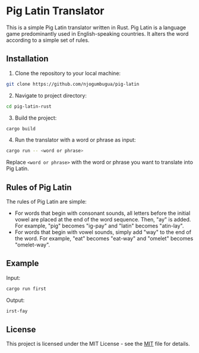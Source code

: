 # Pig Latin Translator
This is a simple Pig Latin translator written in Rust. Pig Latin is a language game predominantly used in English-speaking countries. It alters the word according to a simple set of rules.

## Installation

1. Clone the repository to your local machine:

```bash
git clone https://github.com/njogumbugua/pig-latin
```

2. Navigate to project directory:
```bash
cd pig-latin-rust
```

3. Build the project:
```bash
cargo build
```

4. Run the translator with a word or phrase as input:
```bash
cargo run -- <word or phrase>
```

Replace `<word or phrase>` with the word or phrase you want to translate into Pig Latin.

## Rules of Pig Latin

The rules of Pig Latin are simple:

- For words that begin with consonant sounds, all letters before the initial vowel are placed at the end of the word sequence. Then, "ay" is added. For example, "pig" becomes "ig-pay" and "latin" becomes "atin-lay".
- For words that begin with vowel sounds, simply add "way" to the end of the word. For example, "eat" becomes "eat-way" and "omelet" becomes "omelet-way".


## Example

Input:
```bash
cargo run first
```

Output:
```bash
irst-fay
```

## License

This project is licensed under the MIT License - see the [MIT](https://choosealicense.com/licenses/mit/) file for details.
